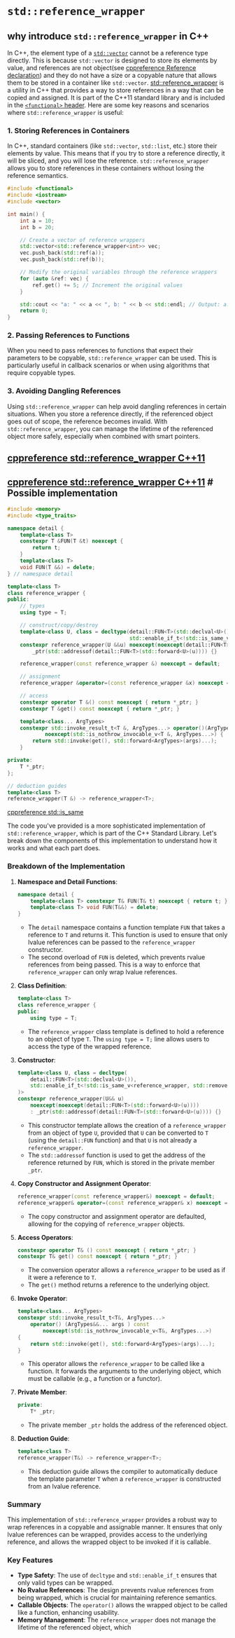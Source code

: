 # `std::reference_wrapper` 



## why introduce `std::reference_wrapper` in C++

In C++, the element type of a [`std::vector`](https://en.cppreference.com/w/cpp/container/vector) cannot be a reference type directly. This is because `std::vector` is designed to store its elements by value, and references are not object(see [cppreference Reference declaration](https://en.cppreference.com/w/cpp/language/reference)) and they do not have a size or a copyable nature that allows them to be stored in a container like `std::vector`.  [std::reference_wrapper](https://en.cppreference.com/w/cpp/utility/functional/reference_wrapper) is a utility in C++ that provides a way to store references in a way that can be copied and assigned. It is part of the C++11 standard library and is included in the [`<functional>` header](https://en.cppreference.com/w/cpp/header/functional). Here are some key reasons and scenarios where `std::reference_wrapper` is useful:

### 1. Storing References in Containers

In C++, standard containers (like `std::vector`, `std::list`, etc.) store their elements by value. This means that if you try to store a reference directly, it will be sliced, and you will lose the reference. `std::reference_wrapper` allows you to store references in these containers without losing the reference semantics.

```C++
#include <functional>
#include <iostream>
#include <vector>

int main() {
    int a = 10;
    int b = 20;

    // Create a vector of reference wrappers
    std::vector<std::reference_wrapper<int>> vec;
    vec.push_back(std::ref(a));
    vec.push_back(std::ref(b));

    // Modify the original variables through the reference wrappers
    for (auto &ref: vec) {
        ref.get() += 5; // Increment the original values
    }

    std::cout << "a: " << a << ", b: " << b << std::endl; // Output: a: 15, b: 25
    return 0;
}

```

### 2. Passing References to Functions

When you need to pass references to functions that expect their parameters to be copyable, `std::reference_wrapper` can be used. This is particularly useful in callback scenarios or when using algorithms that require copyable types.

### 3. **Avoiding Dangling References**

Using `std::reference_wrapper` can help avoid dangling references in certain situations. When you store a reference directly, if the referenced object goes out of scope, the reference becomes invalid. With `std::reference_wrapper`, you can manage the lifetime of the referenced object more safely, especially when combined with smart pointers.



## [cppreference std::reference_wrapper C++11](https://en.cppreference.com/w/cpp/utility/functional/reference_wrapper)  





## [cppreference std::reference_wrapper C++11](https://en.cppreference.com/w/cpp/utility/functional/reference_wrapper)  # Possible implementation

```c++
#include <memory>
#include <type_traits>

namespace detail {
    template<class T>
    constexpr T &FUN(T &t) noexcept {
        return t;
    }
    template<class T>
    void FUN(T &&) = delete;
} // namespace detail

template<class T>
class reference_wrapper {
public:
    // types
    using type = T;

    // construct/copy/destroy
    template<class U, class = decltype(detail::FUN<T>(std::declval<U>()),
                                       std::enable_if_t<!std::is_same_v<reference_wrapper, std::remove_cvref_t<U>>>())>
    constexpr reference_wrapper(U &&u) noexcept(noexcept(detail::FUN<T>(std::forward<U>(u)))) :
        _ptr(std::addressof(detail::FUN<T>(std::forward<U>(u)))) {}

    reference_wrapper(const reference_wrapper &) noexcept = default;

    // assignment
    reference_wrapper &operator=(const reference_wrapper &x) noexcept = default;

    // access
    constexpr operator T &() const noexcept { return *_ptr; }
    constexpr T &get() const noexcept { return *_ptr; }

    template<class... ArgTypes>
    constexpr std::invoke_result_t<T &, ArgTypes...> operator()(ArgTypes &&...args) const
            noexcept(std::is_nothrow_invocable_v<T &, ArgTypes...>) {
        return std::invoke(get(), std::forward<ArgTypes>(args)...);
    }

private:
    T *_ptr;
};

// deduction guides
template<class T>
reference_wrapper(T &) -> reference_wrapper<T>;

```

[cppreference std::is_same](https://en.cppreference.com/w/cpp/types/is_same)







The code you've provided is a more sophisticated implementation of `std::reference_wrapper`, which is part of the C++ Standard Library. Let's break down the components of this implementation to understand how it works and what each part does.

### Breakdown of the Implementation

1. **Namespace and Detail Functions**:
   ```cpp
   namespace detail {
       template<class T> constexpr T& FUN(T& t) noexcept { return t; }
       template<class T> void FUN(T&&) = delete;
   }
   ```
   - The `detail` namespace contains a function template `FUN` that takes a reference to `T` and returns it. This function is used to ensure that only lvalue references can be passed to the `reference_wrapper` constructor.
   - The second overload of `FUN` is deleted, which prevents rvalue references from being passed. This is a way to enforce that `reference_wrapper` can only wrap lvalue references.

2. **Class Definition**:
   ```cpp
   template<class T>
   class reference_wrapper {
   public:
       using type = T;
   ```
   - The `reference_wrapper` class template is defined to hold a reference to an object of type `T`. The `using type = T;` line allows users to access the type of the wrapped reference.

3. **Constructor**:
   ```cpp
   template<class U, class = decltype(
       detail::FUN<T>(std::declval<U>()),
       std::enable_if_t<!std::is_same_v<reference_wrapper, std::remove_cvref_t<U>>>()
   )>
   constexpr reference_wrapper(U&& u)
       noexcept(noexcept(detail::FUN<T>(std::forward<U>(u))))
       : _ptr(std::addressof(detail::FUN<T>(std::forward<U>(u)))) {}
   ```
   - This constructor template allows the creation of a `reference_wrapper` from an object of type `U`, provided that `U` can be converted to `T` (using the `detail::FUN` function) and that `U` is not already a `reference_wrapper`.
   - The `std::addressof` function is used to get the address of the reference returned by `FUN`, which is stored in the private member `_ptr`.

4. **Copy Constructor and Assignment Operator**:
   ```cpp
   reference_wrapper(const reference_wrapper&) noexcept = default;
   reference_wrapper& operator=(const reference_wrapper& x) noexcept = default;
   ```
   - The copy constructor and assignment operator are defaulted, allowing for the copying of `reference_wrapper` objects.

5. **Access Operators**:
   ```cpp
   constexpr operator T& () const noexcept { return *_ptr; }
   constexpr T& get() const noexcept { return *_ptr; }
   ```
   - The conversion operator allows a `reference_wrapper` to be used as if it were a reference to `T`.
   - The `get()` method returns a reference to the underlying object.

6. **Invoke Operator**:
   ```cpp
   template<class... ArgTypes>
   constexpr std::invoke_result_t<T&, ArgTypes...>
       operator() (ArgTypes&&... args ) const
           noexcept(std::is_nothrow_invocable_v<T&, ArgTypes...>)
   {
       return std::invoke(get(), std::forward<ArgTypes>(args)...);
   }
   ```
   - This operator allows the `reference_wrapper` to be called like a function. It forwards the arguments to the underlying object, which must be callable (e.g., a function or a functor).

7. **Private Member**:
   ```cpp
   private:
       T* _ptr;
   ```
   - The private member `_ptr` holds the address of the referenced object.

8. **Deduction Guide**:
   ```cpp
   template<class T>
   reference_wrapper(T&) -> reference_wrapper<T>;
   ```
   - This deduction guide allows the compiler to automatically deduce the template parameter `T` when a `reference_wrapper` is constructed from an lvalue reference.

### Summary

This implementation of `std::reference_wrapper` provides a robust way to wrap references in a copyable and assignable manner. It ensures that only lvalue references can be wrapped, provides access to the underlying reference, and allows the wrapped object to be invoked if it is callable.

### Key Features

- **Type Safety**: The use of `decltype` and `std::enable_if_t` ensures that only valid types can be wrapped.
- **No Rvalue References**: The design prevents rvalue references from being wrapped, which is crucial for maintaining reference semantics.
- **Callable Objects**: The `operator()` allows the wrapped object to be called like a function, enhancing usability.
- **Memory Management**: The `reference_wrapper` does not manage the lifetime of the referenced object, which